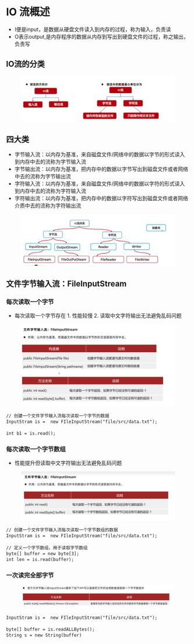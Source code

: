 # IO 流概述

* I便是input，是数据从硬盘文件读入到内存的过程，称为输入，负责读
* O表示output,是内存程序的数据从内存到写出到硬盘文件的过程，称之输出，负责写

## IO流的分类

<figure><img src="../.gitbook/assets/Screen Shot 2022-11-10 at 10.16.06 PM.png" alt=""><figcaption></figcaption></figure>

## 四大类

* 字节输入流：以内存为基准，来自磁盘文件/网络中的数据以字节的形式读入到内存中去的流称为字节输入流
* 字节输出流：以内存为基准，把内存中的数据以字节写出到磁盘文件或者网络中去的流称为字节输出流
* 字符输入流：以内存为基准，来自磁盘文件/网络中的数据以字符的形式读入到内存中去的流称为字符输入流
* 字符输出流：以内存为基准，把内存中的数据以字符写出到磁盘文件或者网络介质中去的流称为字符输出流

<figure><img src="../.gitbook/assets/Screen Shot 2022-11-10 at 10.21.59 PM.png" alt=""><figcaption></figcaption></figure>


## 文件字节输入流：FileInputStream
### 每次读取一个字节

* 每次读取一个字节存在 1. 性能较慢 2. 读取中文字符输出无法避免乱码问题

<figure><img src="../.gitbook/assets/Screen Shot 2022-11-10 at 10.24.12 PM.png" alt=""><figcaption></figcaption></figure>

```
// 创建一个文件字节输入流每次读取一个字节的数据
InputStram is =  new FIleInputStream("file/src/data.txt");

int b1 = is.read();
```


### 每次读取一个字节数组

* 性能提升但读取中文字符输出无法避免乱码问题

<figure><img src="../.gitbook/assets/Screen Shot 2022-11-10 at 10.41.51 PM.png" alt=""><figcaption></figcaption></figure>

```
// 创建一个文件字节输入流每次读取一个字节数组的数据
InputStram is =  new FIleInputStream("file/src/data.txt");

// 定义一个字节数组，用于读取字节数组
byte[] buffer = new byte[3];
int len = is.read(buffer);

```

### 一次读完全部字节


<figure><img src="../.gitbook/assets/Screen Shot 2022-11-10 at 10.48.43 PM.png" alt=""><figcaption></figcaption></figure>

```
InputStram is =  new FIleInputStream("file/src/data.txt");

byte[] buffer = is.readALLBytes();
String s = new String(buffer)
```


